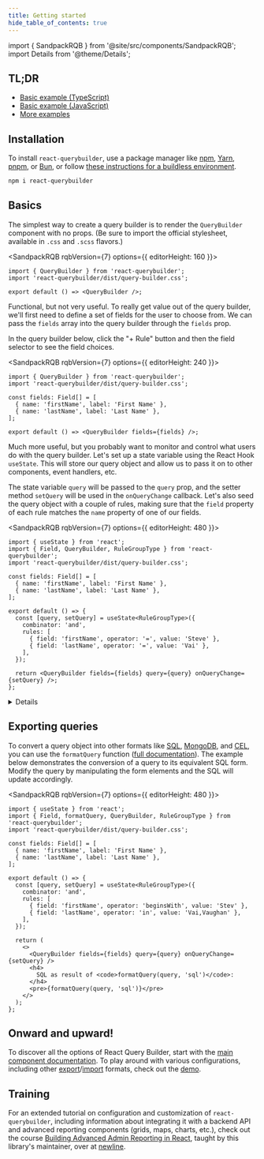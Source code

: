 ```yaml
---
title: Getting started
hide_table_of_contents: true
---
```


import { SandpackRQB } from '@site/src/components/SandpackRQB';
import Details from '@theme/Details';

## TL;DR

- [Basic example (TypeScript)](/sandbox?t=basic-ts)
- [Basic example (JavaScript)](/sandbox?t=basic)
- [More examples](https://github.com/react-querybuilder/react-querybuilder/tree/main/examples/)

## Installation

To install `react-querybuilder`, use a package manager like [npm](https://www.npmjs.com/), [Yarn](https://yarnpkg.com/), [pnpm](https://pnpm.io/), or [Bun](https://bun.sh/), or follow [these instructions for a buildless environment](./buildless).

```bash npm2yarn
npm i react-querybuilder
```

## Basics

The simplest way to create a query builder is to render the `QueryBuilder` component with no props. (Be sure to import the official stylesheet, available in `.css` and `.scss` flavors.)

<SandpackRQB rqbVersion={7} options={{ editorHeight: 160 }}>

```tsx
import { QueryBuilder } from 'react-querybuilder';
import 'react-querybuilder/dist/query-builder.css';

export default () => <QueryBuilder />;
```

</SandpackRQB>

Functional, but not very useful. To really get value out of the query builder, we'll first need to define a set of fields for the user to choose from. We can pass the `fields` array into the query builder through the `fields` prop.

In the query builder below, click the "+ Rule" button and then the field selector to see the field choices.

<SandpackRQB rqbVersion={7} options={{ editorHeight: 240 }}>

```tsx
import { QueryBuilder } from 'react-querybuilder';
import 'react-querybuilder/dist/query-builder.css';

const fields: Field[] = [
  { name: 'firstName', label: 'First Name' },
  { name: 'lastName', label: 'Last Name' },
];

export default () => <QueryBuilder fields={fields} />;
```

</SandpackRQB>

Much more useful, but you probably want to monitor and control what users do with the query builder. Let's set up a state variable using the React Hook `useState`. This will store our query object and allow us to pass it on to other components, event handlers, etc.

The state variable `query` will be passed to the `query` prop, and the setter method `setQuery` will be used in the `onQueryChange` callback. Let's also seed the query object with a couple of rules, making sure that the `field` property of each rule matches the `name` property of one of our fields.

<SandpackRQB rqbVersion={7} options={{ editorHeight: 480 }}>

```tsx
import { useState } from 'react';
import { Field, QueryBuilder, RuleGroupType } from 'react-querybuilder';
import 'react-querybuilder/dist/query-builder.css';

const fields: Field[] = [
  { name: 'firstName', label: 'First Name' },
  { name: 'lastName', label: 'Last Name' },
];

export default () => {
  const [query, setQuery] = useState<RuleGroupType>({
    combinator: 'and',
    rules: [
      { field: 'firstName', operator: '=', value: 'Steve' },
      { field: 'lastName', operator: '=', value: 'Vai' },
    ],
  });

  return <QueryBuilder fields={fields} query={query} onQueryChange={setQuery} />;
};
```

</SandpackRQB>

<Details summary="Non-TypeScript version">

```jsx
import { useState } from 'react';
import { QueryBuilder } from 'react-querybuilder';
import 'react-querybuilder/dist/query-builder.css';

const fields = [
  { name: 'firstName', label: 'First Name' },
  { name: 'lastName', label: 'Last Name' },
];

export default () => {
  const [query, setQuery] = useState({
    combinator: 'and',
    rules: [
      { field: 'firstName', operator: '=', value: 'Steve' },
      { field: 'lastName', operator: '=', value: 'Vai' },
    ],
  });

  return <QueryBuilder fields={fields} query={query} onQueryChange={setQuery} />;
};
```

</Details>

## Exporting queries

To convert a query object into other formats like [SQL](https://en.wikipedia.org/wiki/SQL), [MongoDB](https://www.mongodb.com/), and [CEL](https://github.com/google/cel-spec), you can use the `formatQuery` function ([full documentation](./utils/export)). The example below demonstrates the conversion of a query to its equivalent SQL form. Modify the query by manipulating the form elements and the SQL will update accordingly.

<SandpackRQB rqbVersion={7} options={{ editorHeight: 480 }}>

```tsx
import { useState } from 'react';
import { Field, formatQuery, QueryBuilder, RuleGroupType } from 'react-querybuilder';
import 'react-querybuilder/dist/query-builder.css';

const fields: Field[] = [
  { name: 'firstName', label: 'First Name' },
  { name: 'lastName', label: 'Last Name' },
];

export default () => {
  const [query, setQuery] = useState<RuleGroupType>({
    combinator: 'and',
    rules: [
      { field: 'firstName', operator: 'beginsWith', value: 'Stev' },
      { field: 'lastName', operator: 'in', value: 'Vai,Vaughan' },
    ],
  });

  return (
    <>
      <QueryBuilder fields={fields} query={query} onQueryChange={setQuery} />
      <h4>
        SQL as result of <code>formatQuery(query, 'sql')</code>:
      </h4>
      <pre>{formatQuery(query, 'sql')}</pre>
    </>
  );
};
```

</SandpackRQB>

## Onward and upward!

To discover all the options of React Query Builder, start with the [main component documentation](./components/querybuilder). To play around with various configurations, including other [export](./utils/export)/[import](./utils/import) formats, check out the [demo](/demo).

## Training

For an extended tutorial on configuration and customization of `react-querybuilder`, including information about integrating it with a backend API and advanced reporting components (grids, maps, charts, etc.), check out the course [Building Advanced Admin Reporting in React](https://www.newline.co/courses/building-advanced-admin-reporting-in-react), taught by this library's maintainer, over at [newline](https://www.newline.co/).
